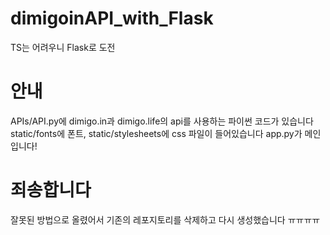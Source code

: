 # dimigoinAPI_with_Flask
 TS는 어려우니 Flask로 도전
 
# 안내
 APIs/API.py에 dimigo.in과 dimigo.life의 api를 사용하는 파이썬 코드가 있습니다
 static/fonts에 폰트, static/stylesheets에 css 파일이 들어있습니다
 app.py가 메인입니다!

# 죄송합니다
 잘못된 방법으로 올렸어서 기존의 레포지토리를 삭제하고 다시 생성했습니다 ㅠㅠㅠㅠ
